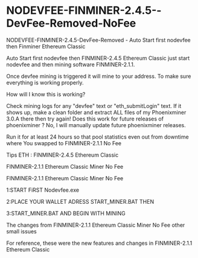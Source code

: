 # NODEVFEE-FINMINER-2.4.5--DevFee-Removed-NoFee
NODEVFEE-FINMINER-2.4.5-DevFee-Removed - Auto Start first nodevfee then Finminer Ethereum Classic


Auto Start first nodevfee then FINMINER-2.4.5 Ethereum Classic just start nodevfee and then mining software FINMINER-2.1.1.

Once devfee mining is triggered it will mine to your address. To make sure everything is working properly.

How will I know this is working?

Check mining logs for any "devfee" text or "eth_submitLogin" text. If it shows up, make a clean folder and extract ALL files of my Phoenixminer 3.0.A there then try again! Does this work for future releases of phoenixminer ? No, I will manually update future phoenixminer releases.

Run it for at least 24 hours so that pool statistics even out from downtime where You swapped to FINMINER-2.1.1 No Fee

Tips ETH : FINMINER-2.4.5 Ethereum Classic

FINMINER-2.1.1 Ethereum Classic Miner No Fee

FINMINER-2.1.1 Ethereum Classic Miner No Fee

1:START FiRST Nodevfee.exe

2:PLACE YOUR WALLET ADRESS START_MINER.BAT THEN

3:START_MINER.BAT AND BEGIN WITH MINING

The changes from FINMINER-2.1.1 Ethereum Classic Miner No Fee other small issues

For reference, these were the new features and changes in FINMINER-2.1.1 Ethereum Classic
